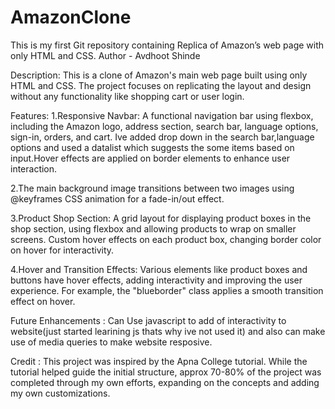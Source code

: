 # AmazonClone
This is my first Git repository containing Replica of Amazon’s web page with only HTML and CSS. 
Author - Avdhoot Shinde

Description:
This is a clone of Amazon's main web page built using only HTML and CSS. The project focuses on replicating the layout and design without any functionality like shopping cart or user login.

Features:
1.Responsive Navbar:
A functional navigation bar using flexbox, including the Amazon logo, address section, search bar, language options, sign-in, orders, and cart.
Ive added drop down in the search bar,language options and used a datalist which suggests the some items based on input.Hover effects are applied on border elements to enhance user interaction.

2.The main background image transitions between two images using @keyframes CSS animation for a fade-in/out effect.

3.Product Shop Section:
A grid layout for displaying product boxes in the shop section, using flexbox and allowing products to wrap on smaller screens.
Custom hover effects on each product box, changing border color on hover for interactivity.

4.Hover and Transition Effects:
Various elements like product boxes and buttons have hover effects, adding interactivity and improving the user experience. For example, the "blueborder" class applies a smooth transition effect on hover.

Future Enhancements : Can Use javascript to add of interactivity to website(just started learining js thats why ive not used it) and also can make use of media queries
to make website resposive.

Credit : This project was inspired by the Apna College tutorial. While the tutorial helped guide the initial structure, approx 70-80% of the project was completed through my own efforts, expanding on the concepts and adding my own customizations.
